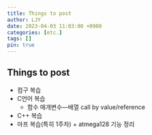 ```yaml
---
title: Things to post
author: LJY
date: 2023-04-03 11:03:00 +0900
categories: [etc.]
tags: []
pin: true
---
```



## Things to post
* 컴구 복습
* C언어 복습
    - 함수 매개변수―배열 call by value/reference
* C++ 복습
* 마프 복습(특히 1주차) + atmega128 기능 정리